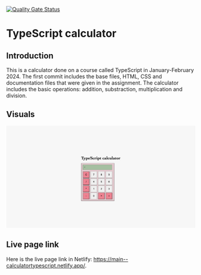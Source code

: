 [![Quality Gate Status](https://sonarcloud.io/api/project_badges/measure?project=satuhalinen_typescript-calculator&metric=alert_status)](https://sonarcloud.io/summary/new_code?id=satuhalinen_typescript-calculator)

# TypeScript calculator

## Introduction

This is a calculator done on a course called TypeScript in January-February 2024. The first commit includes the base files, HTML, CSS and documentation files that were given in the assignment. The calculator includes the basic operations: addition, substraction, multiplication and division.

## Visuals

![TypeScript calculator](image.png)

## Live page link

Here is the live page link in Netlify: https://main--calculatortypescript.netlify.app/.
